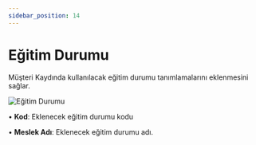 ```yaml
---
sidebar_position: 14
---
```


# Eğitim Durumu

Müşteri Kaydında kullanılacak eğitim durumu tanımlamalarını eklenmesini sağlar.

![Eğitim Durumu](/img/moduller/egitim-durumu.png)

•	**Kod**: Eklenecek eğitim durumu kodu

•	**Meslek Adı**: Eklenecek eğitim durumu adı.
